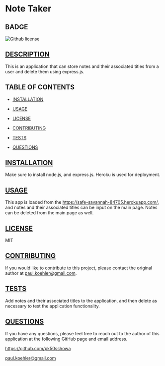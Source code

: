 # Note Taker

## BADGE
 ![Github license](https://img.shields.io/badge/license-MIT-blue.svg)

## [DESCRIPTION](#description)
This is an application that can store notes and their associated titles from a user and delete them using express.js.

## TABLE OF CONTENTS

* [INSTALLATION](#installation)

* [USAGE](#usage)

* [LICENSE](#license)

* [CONTRIBUTING](#contributing)

* [TESTS](#tests)

* [QUESTIONS](#questions)

## [INSTALLATION](#installation)
Make sure to install node.js, and express.js. Heroku is used for deployment.

## [USAGE](#usage)
This app is loaded from the https://safe-savannah-84705.herokuapp.com/, and notes and their associated titles can be input on the main page. Notes can be deleted from the main page as well.

## [LICENSE](#license)
MIT

## [CONTRIBUTING](#contributing)
If you would like to contribute to this project, please contact the original author at [paul.koehler@gmail.com](paul.koehler@gmail.com).

## [TESTS](#tests)
Add notes and their associated titles to the application, and then delete as necessary to test the application functionality.

## [QUESTIONS](#questions)
If you have any questions, please feel free to reach out to the author of this application at the following GitHub page and email address.

https://github.com/pk50sshowa

[paul.koehler@gmail.com](paul.koehler@gmail.com)